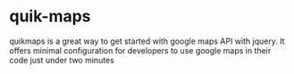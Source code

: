 # quik-maps
quikmaps is a great way to get started with google maps API with jquery. It offers minimal configuration for developers to use google maps in their code just under two minutes
